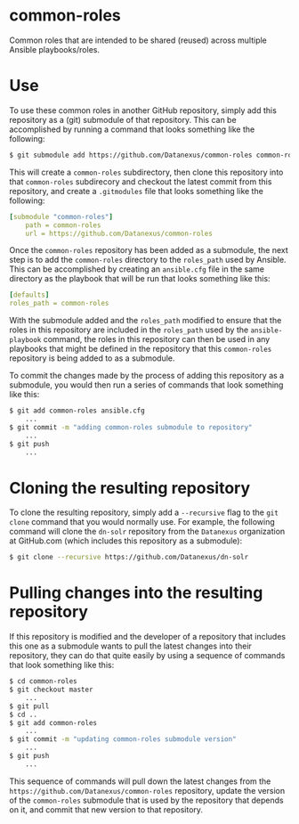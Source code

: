 # common-roles
Common roles that are intended to be shared (reused) across multiple Ansible playbooks/roles.

# Use
To use these common roles in another GitHub repository, simply add this repository as a (git) submodule of that repository.  This can be accomplished by running a command that looks something like the following:
```bash
$ git submodule add https://github.com/Datanexus/common-roles common-roles
```
This will create a `common-roles` subdirectory, then clone this repository into that `common-roles` subdirecory and checkout the latest commit from this repository, and create a `.gitmodules` file that looks something like the following:
```yaml
[submodule "common-roles"]
	path = common-roles
	url = https://github.com/Datanexus/common-roles
```
Once the `common-roles` repository has been added as a submodule, the next step is to add the `common-roles` directory to the `roles_path` used by Ansible.  This can be accomplished by creating an `ansible.cfg` file in the same directory as the playbook that will be run that looks something like this:
```yaml
[defaults]
roles_path = common-roles
```
With the submodule added and the `roles_path` modified to ensure that the roles in this repository are included in the `roles_path` used by the `ansible-playbook` command, the roles in this repository can then be used in any playbooks that might be defined in the repository that this `common-roles` repository is being added to as a submodule.

To commit the changes made by the process of adding this repository as a submodule, you would then run a series of commands that look something like this:
```bash
$ git add common-roles ansible.cfg
    ...
$ git commit -m "adding common-roles submodule to repository"
    ...
$ git push
    ...
```

# Cloning the resulting repository
To clone the resulting repository, simply add a `--recursive` flag to the `git clone` command that you would normally use.  For example, the following command will clone the `dn-solr` repository from the `Datanexus` organization at GitHub.com (which includes this repository as a submodule):
```bash
$ git clone --recursive https://github.com/Datanexus/dn-solr
```

# Pulling changes into the resulting repository
If this repository is modified and the developer of a repository that includes this one as a submodule wants to pull the latest changes into their repository, they can do that quite easily by using a sequence of commands that look something like this:
```bash
$ cd common-roles
$ git checkout master
    ...
$ git pull
$ cd ..
$ git add common-roles
    ...
$ git commit -m "updating common-roles submodule version"
    ...
$ git push
    ...
```
This sequence of commands will pull down the latest changes from the `https://github.com/Datanexus/common-roles` repository, update the version of the `common-roles` submodule that is used by the  repository that depends on it, and commit that new version to that repository.
